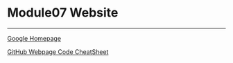 # Module07 Website
---
[Google Homepage](https://www.google.com "Google's Homepage")


[GitHub Webpage Code CheatSheet](https://github.com/adam-p/markdown-here/wiki/Markdown-Cheatsheet)
